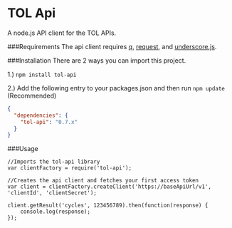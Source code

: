# TOL Api
A node.js API client for the TOL APIs.

###Requirements
The api client requires [q](https://github.com/kriskowal/q), [request](https://github.com/request/request), and [underscore.js](http://underscorejs.org/).

###Installation
There are 2 ways you can import this project.

1.) ```npm install tol-api```


2.) Add the following entry to your packages.json and then run ```npm update``` (Recommended)

```json
{
  "dependencies": {
    "tol-api": "0.7.x"
  }
}
```

###Usage
```nodejs
//Imports the tol-api library
var clientFactory = require('tol-api');

//Creates the api client and fetches your first access token
var client = clientFactory.createClient('https://baseApiUrl/v1', 'clientId', 'clientSecret');

client.getResult('cycles', 123456789).then(function(response) {
    console.log(response);
});
```
